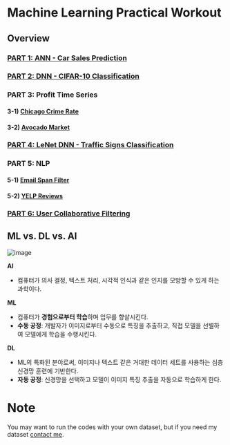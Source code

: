 # Machine Learning Practical Workout

## Overview
### [PART 1: ANN - Car Sales Prediction](https://github.com/hchoi256/machine-learning-development/blob/main/Project%201%20-%20Car%20Purchase%20Amount%20Predictions%20Using%20ANNs.ipynb)
### [PART 2: DNN - CIFAR-10 Classification](https://github.com/hchoi256/machine-learning-development/blob/main/Project%202%20-%20CiFAR-10%20Images%20Classification%20Using%20CNNs.ipynb)
### PART 3: Profit Time Series
#### 3-1) [Chicago Crime Rate](https://github.com/hchoi256/machine-learning-development/blob/main/Project%203%20-%20Predict%20Crime%20Rate%20in%20Chicago.ipynb)
#### 3-2) [Avocado Market](https://github.com/hchoi256/machine-learning-development/blob/main/Project%204%20-%20Avocado%20Prices%20Prediction.ipynb)
### [PART 4: LeNet DNN - Traffic Signs Classification](https://github.com/hchoi256/machine-learning-development/blob/main/Project%205%20-%20Traffic%20Sign%20Classification%20Using%20LeNet%20Network%20in%20Keras.ipynb)
### PART 5: NLP
#### 5-1) [Email Span Filter](https://github.com/hchoi256/machine-learning-development/blob/main/Project%206%20-%20Spam%20Classifier%20using%20Naive%20Bayes.ipynb)
#### 5-2) [YELP Reviews](https://github.com/hchoi256/machine-learning-development/blob/main/Project%207%20-%20Yelp%20Reviews%20Classification.ipynb)
### [PART 6: User Collaborative Filtering](https://github.com/hchoi256/machine-learning-development/blob/main/Project%208%20-%20Movie%20Recommender%20System.ipynb)

## ML vs. DL vs. AI
![image](https://user-images.githubusercontent.com/39285147/180034593-2f146be3-469f-4282-a2fd-cb0631316b58.png)

**AI**
- 컴퓨터가 의사 결정, 텍스트 처리, 시각적 인식과 같은 인지를 모방할 수 있게 하는 과학이다.

**ML**
- 컴퓨터가 **경험으로부터 학습**하며 업무를 향살시킨다.
- **수동 공정**: 개발자가 이미지로부터 수동으로 특징을 추출하고, 직접 모델을 선별하여 모델에게 학습을 수행시킨다.

**DL**
- ML의 특화된 분야로써, 이미지나 텍스트 같은 거대한 데이터 세트를 사용하는 심층 신경망 훈련에 기반한다. 
- **자동 공정**: 신경망을 선택하고 모델이 이미지 특징 추출을 자동으로 학습하게 한다.

# Note
You may want to run the codes with your own dataset, but if you need my dataset [contact me](https://hchoi256.github.io/).
